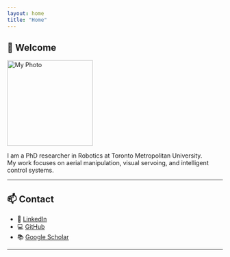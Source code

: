```yaml
---
layout: home
title: "Home"
---
```


## 👋 Welcome

<img src="{{ site.baseurl }}/assets/images/Website.jpg" alt="My Photo" width="200">

I am a PhD researcher in Robotics at Toronto Metropolitan University.  
My work focuses on aerial manipulation, visual servoing, and intelligent control systems.

---

## 📫 Contact

- 🔗 [LinkedIn](https://www.linkedin.com/in/niloufar-amiri)
- 💻 [GitHub](https://github.com/NiloufarAmiri)
- 📚 [Google Scholar](https://scholar.google.ca/citations?user=kEDzfXMAAAAJ&hl=en)

---